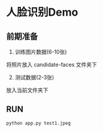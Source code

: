 # 人脸识别Demo

## 前期准备

1. 训练图片数据(6-10张)

将照片放入 candidate-faces 文件夹下

2. 测试数据(2-3张)

放入当前文件夹下

## RUN

`python app.py test1.jpeg`